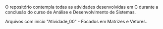 O repositório contempla todas as atividades desenvolvidas em C durante a conclusão do curso de Análise e Desenvolvimento de Sistemas.

Arquivos com início "Atividade_00" - Focados em Matrizes e Vetores.
